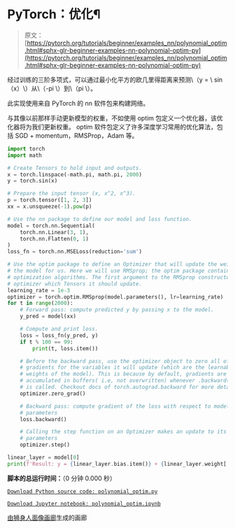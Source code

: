 # PyTorch：优化¶

> 原文： [https://pytorch.org/tutorials/beginner/examples_nn/polynomial_optim.html#sphx-glr-beginner-examples-nn-polynomial-optim-py](https://pytorch.org/tutorials/beginner/examples_nn/polynomial_optim.html#sphx-glr-beginner-examples-nn-polynomial-optim-py)

经过训练的三阶多项式，可以通过最小化平方的欧几里得距离来预测\（y = \ sin（x）\）从\（-pi \）到\（pi \）。

此实现使用来自 PyTorch 的 nn 软件包来构建网络。

与其像以前那样手动更新模型的权重，不如使用 optim 包定义一个优化器，该优化器将为我们更新权重。 optim 软件包定义了许多深度学习常用的优化算法，包括 SGD + momentum，RMSProp，Adam 等。

```py
import torch
import math

# Create Tensors to hold input and outputs.
x = torch.linspace(-math.pi, math.pi, 2000)
y = torch.sin(x)

# Prepare the input tensor (x, x^2, x^3).
p = torch.tensor([1, 2, 3])
xx = x.unsqueeze(-1).pow(p)

# Use the nn package to define our model and loss function.
model = torch.nn.Sequential(
    torch.nn.Linear(3, 1),
    torch.nn.Flatten(0, 1)
)
loss_fn = torch.nn.MSELoss(reduction='sum')

# Use the optim package to define an Optimizer that will update the weights of
# the model for us. Here we will use RMSprop; the optim package contains many other
# optimization algorithms. The first argument to the RMSprop constructor tells the
# optimizer which Tensors it should update.
learning_rate = 1e-3
optimizer = torch.optim.RMSprop(model.parameters(), lr=learning_rate)
for t in range(2000):
    # Forward pass: compute predicted y by passing x to the model.
    y_pred = model(xx)

    # Compute and print loss.
    loss = loss_fn(y_pred, y)
    if t % 100 == 99:
        print(t, loss.item())

    # Before the backward pass, use the optimizer object to zero all of the
    # gradients for the variables it will update (which are the learnable
    # weights of the model). This is because by default, gradients are
    # accumulated in buffers( i.e, not overwritten) whenever .backward()
    # is called. Checkout docs of torch.autograd.backward for more details.
    optimizer.zero_grad()

    # Backward pass: compute gradient of the loss with respect to model
    # parameters
    loss.backward()

    # Calling the step function on an Optimizer makes an update to its
    # parameters
    optimizer.step()

linear_layer = model[0]
print(f'Result: y = {linear_layer.bias.item()} + {linear_layer.weight[:, 0].item()} x + {linear_layer.weight[:, 1].item()} x^2 + {linear_layer.weight[:, 2].item()} x^3')

```

**脚本的总运行时间：**（0 分钟 0.000 秒）

[`Download Python source code: polynomial_optim.py`](../../_downloads/bcfec6f02e0fe747a42dbd1579267469/polynomial_optim.py)

[`Download Jupyter notebook: polynomial_optim.ipynb`](../../_downloads/8ef669b2c61c6c5aa47c54dceac4979e/polynomial_optim.ipynb)

[由狮身人面像画廊](https://sphinx-gallery.readthedocs.io)生成的画廊
